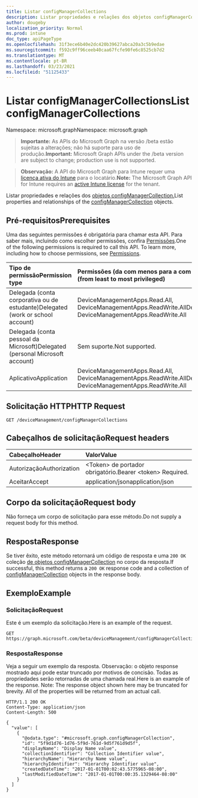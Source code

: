 ```yaml
---
title: Listar configManagerCollections
description: Listar propriedades e relações dos objetos configManagerCollection.
author: dougeby
localization_priority: Normal
ms.prod: intune
doc_type: apiPageType
ms.openlocfilehash: 31f3ece6b40e2dc420b39627abca20a3c5b9edae
ms.sourcegitcommit: f592c9ff96ceeb40caa67fcfe90fe6c8525cb7d2
ms.translationtype: MT
ms.contentlocale: pt-BR
ms.lasthandoff: 03/23/2021
ms.locfileid: "51125433"
---
```

# <a name="list-configmanagercollections"></a><span data-ttu-id="f5053-103">Listar configManagerCollections</span><span class="sxs-lookup"><span data-stu-id="f5053-103">List configManagerCollections</span></span>

<span data-ttu-id="f5053-104">Namespace: microsoft.graph</span><span class="sxs-lookup"><span data-stu-id="f5053-104">Namespace: microsoft.graph</span></span>

> <span data-ttu-id="f5053-105">**Importante:** As APIs do Microsoft Graph na versão /beta estão sujeitas a alterações; não há suporte para uso de produção.</span><span class="sxs-lookup"><span data-stu-id="f5053-105">**Important:** Microsoft Graph APIs under the /beta version are subject to change; production use is not supported.</span></span>

> <span data-ttu-id="f5053-106">**Observação:** A API do Microsoft Graph para Intune requer uma [licença ativa do Intune](https://go.microsoft.com/fwlink/?linkid=839381) para o locatário.</span><span class="sxs-lookup"><span data-stu-id="f5053-106">**Note:** The Microsoft Graph API for Intune requires an [active Intune license](https://go.microsoft.com/fwlink/?linkid=839381) for the tenant.</span></span>

<span data-ttu-id="f5053-107">Listar propriedades e relações dos [objetos configManagerCollection.](../resources/intune-partnerintegration-configmanagercollection.md)</span><span class="sxs-lookup"><span data-stu-id="f5053-107">List properties and relationships of the [configManagerCollection](../resources/intune-partnerintegration-configmanagercollection.md) objects.</span></span>

## <a name="prerequisites"></a><span data-ttu-id="f5053-108">Pré-requisitos</span><span class="sxs-lookup"><span data-stu-id="f5053-108">Prerequisites</span></span>
<span data-ttu-id="f5053-p101">Uma das seguintes permissões é obrigatória para chamar esta API. Para saber mais, incluindo como escolher permissões, confira [Permissões](/graph/permissions-reference).</span><span class="sxs-lookup"><span data-stu-id="f5053-p101">One of the following permissions is required to call this API. To learn more, including how to choose permissions, see [Permissions](/graph/permissions-reference).</span></span>

|<span data-ttu-id="f5053-111">Tipo de permissão</span><span class="sxs-lookup"><span data-stu-id="f5053-111">Permission type</span></span>|<span data-ttu-id="f5053-112">Permissões (da com menos para a com mais privilégios)</span><span class="sxs-lookup"><span data-stu-id="f5053-112">Permissions (from least to most privileged)</span></span>|
|:---|:---|
|<span data-ttu-id="f5053-113">Delegada (conta corporativa ou de estudante)</span><span class="sxs-lookup"><span data-stu-id="f5053-113">Delegated (work or school account)</span></span>|<span data-ttu-id="f5053-114">DeviceManagementApps.Read.All, DeviceManagementApps.ReadWrite.All</span><span class="sxs-lookup"><span data-stu-id="f5053-114">DeviceManagementApps.Read.All, DeviceManagementApps.ReadWrite.All</span></span>|
|<span data-ttu-id="f5053-115">Delegada (conta pessoal da Microsoft)</span><span class="sxs-lookup"><span data-stu-id="f5053-115">Delegated (personal Microsoft account)</span></span>|<span data-ttu-id="f5053-116">Sem suporte.</span><span class="sxs-lookup"><span data-stu-id="f5053-116">Not supported.</span></span>|
|<span data-ttu-id="f5053-117">Aplicativo</span><span class="sxs-lookup"><span data-stu-id="f5053-117">Application</span></span>|<span data-ttu-id="f5053-118">DeviceManagementApps.Read.All, DeviceManagementApps.ReadWrite.All</span><span class="sxs-lookup"><span data-stu-id="f5053-118">DeviceManagementApps.Read.All, DeviceManagementApps.ReadWrite.All</span></span>|

## <a name="http-request"></a><span data-ttu-id="f5053-119">Solicitação HTTP</span><span class="sxs-lookup"><span data-stu-id="f5053-119">HTTP Request</span></span>
<!-- {
  "blockType": "ignored"
}
-->
``` http
GET /deviceManagement/configManagerCollections
```

## <a name="request-headers"></a><span data-ttu-id="f5053-120">Cabeçalhos de solicitação</span><span class="sxs-lookup"><span data-stu-id="f5053-120">Request headers</span></span>
|<span data-ttu-id="f5053-121">Cabeçalho</span><span class="sxs-lookup"><span data-stu-id="f5053-121">Header</span></span>|<span data-ttu-id="f5053-122">Valor</span><span class="sxs-lookup"><span data-stu-id="f5053-122">Value</span></span>|
|:---|:---|
|<span data-ttu-id="f5053-123">Autorização</span><span class="sxs-lookup"><span data-stu-id="f5053-123">Authorization</span></span>|<span data-ttu-id="f5053-124">&lt;Token&gt; de portador obrigatório.</span><span class="sxs-lookup"><span data-stu-id="f5053-124">Bearer &lt;token&gt; Required.</span></span>|
|<span data-ttu-id="f5053-125">Aceitar</span><span class="sxs-lookup"><span data-stu-id="f5053-125">Accept</span></span>|<span data-ttu-id="f5053-126">application/json</span><span class="sxs-lookup"><span data-stu-id="f5053-126">application/json</span></span>|

## <a name="request-body"></a><span data-ttu-id="f5053-127">Corpo da solicitação</span><span class="sxs-lookup"><span data-stu-id="f5053-127">Request body</span></span>
<span data-ttu-id="f5053-128">Não forneça um corpo de solicitação para esse método.</span><span class="sxs-lookup"><span data-stu-id="f5053-128">Do not supply a request body for this method.</span></span>

## <a name="response"></a><span data-ttu-id="f5053-129">Resposta</span><span class="sxs-lookup"><span data-stu-id="f5053-129">Response</span></span>
<span data-ttu-id="f5053-130">Se tiver êxito, este método retornará um código de resposta e uma `200 OK` coleção [de objetos configManagerCollection](../resources/intune-partnerintegration-configmanagercollection.md) no corpo da resposta.</span><span class="sxs-lookup"><span data-stu-id="f5053-130">If successful, this method returns a `200 OK` response code and a collection of [configManagerCollection](../resources/intune-partnerintegration-configmanagercollection.md) objects in the response body.</span></span>

## <a name="example"></a><span data-ttu-id="f5053-131">Exemplo</span><span class="sxs-lookup"><span data-stu-id="f5053-131">Example</span></span>

### <a name="request"></a><span data-ttu-id="f5053-132">Solicitação</span><span class="sxs-lookup"><span data-stu-id="f5053-132">Request</span></span>
<span data-ttu-id="f5053-133">Este é um exemplo da solicitação.</span><span class="sxs-lookup"><span data-stu-id="f5053-133">Here is an example of the request.</span></span>
``` http
GET https://graph.microsoft.com/beta/deviceManagement/configManagerCollections
```

### <a name="response"></a><span data-ttu-id="f5053-134">Resposta</span><span class="sxs-lookup"><span data-stu-id="f5053-134">Response</span></span>
<span data-ttu-id="f5053-p102">Veja a seguir um exemplo da resposta. Observação: o objeto response mostrado aqui pode estar truncado por motivos de concisão. Todas as propriedades serão retornadas de uma chamada real.</span><span class="sxs-lookup"><span data-stu-id="f5053-p102">Here is an example of the response. Note: The response object shown here may be truncated for brevity. All of the properties will be returned from an actual call.</span></span>
``` http
HTTP/1.1 200 OK
Content-Type: application/json
Content-Length: 500

{
  "value": [
    {
      "@odata.type": "#microsoft.graph.configManagerCollection",
      "id": "5f9d1d76-1d76-5f9d-761d-9d5f761d9d5f",
      "displayName": "Display Name value",
      "collectionIdentifier": "Collection Identifier value",
      "hierarchyName": "Hierarchy Name value",
      "hierarchyIdentifier": "Hierarchy Identifier value",
      "createdDateTime": "2017-01-01T00:02:43.5775965-08:00",
      "lastModifiedDateTime": "2017-01-01T00:00:35.1329464-08:00"
    }
  ]
}
```




